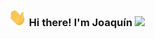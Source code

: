 ### <img src="Hi.gif" width="29px"> Hi there! I'm Joaquín&nbsp;<img src="https://github.com/TheDudeThatCode/TheDudeThatCode/blob/master/Assets/Earth.gif" width="24px">

<!--
**joaquingv12/joaquingv12** is a ✨ _special_ ✨ repository because its `README.md` (this file) appears on your GitHub profile.

Here are some ideas to get you started:

- 🔭 I’m currently working on ...
- 🌱 I’m currently learning ...
- 👯 I’m looking to collaborate on ...
- 🤔 I’m looking for help with ...
- 💬 Ask me about ...
- 📫 How to reach me: ...
- 😄 Pronouns: ...
- ⚡ Fun fact: ...
-->
